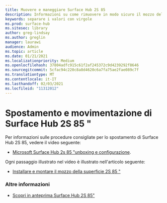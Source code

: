 ```yaml
---
title: Muovere e maneggiare Surface Hub 2S 85
description: Informazioni su come rimuovere in modo sicuro il mozzo della superficie 2S 85.
keywords: separare i valori con virgole
ms.prod: surface-hub
ms.sitesec: library
author: greg-lindsay
ms.author: greglin
manager: laurawi
audience: Admin
ms.topic: article
ms.date: 01/21/2021
ms.localizationpriority: Medium
ms.openlocfilehash: 37804adfc915c61f2af245372c9d4239292f8646
ms.sourcegitcommit: 5cfac94c220c8a8d4620c6a7fa75ae2fae089c7f
ms.translationtype: MT
ms.contentlocale: it-IT
ms.lasthandoff: 02/03/2021
ms.locfileid: "11312012"
---
```

# Spostamento e movimentazione di Surface Hub 2S 85 "

Per informazioni sulle procedure consigliate per lo spostamento di Surface Hub 2S 85, vedere il video seguente: 
- [Microsoft Surface Hub 2s 85 "unboxing e configurazione](https://aka.ms/Hub2S85Unboxing). 

Ogni passaggio illustrato nel video è illustrato nell'articolo seguente:

- [Installare e montare il mozzo della superficie 2S 85 "](surface-hub-2s-85-install-mount.md)

### Altre informazioni
- [Scopri in anteprima Surface Hub 2S 85"](https://techcommunity.microsoft.com/t5/surface-it-pro-blog/inside-look-at-the-new-surface-hub-2s-85/ba-p/1721773)

